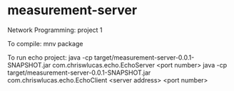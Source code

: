 # measurement-server
Network Programming: project 1

To compile:
mnv package

To run echo project:
java -cp target/measurement-server-0.0.1-SNAPSHOT.jar com.chriswlucas.echo.EchoServer \<port number>
java -cp target/measurement-server-0.0.1-SNAPSHOT.jar com.chriswlucas.echo.EchoClient \<server address> \<port number>
